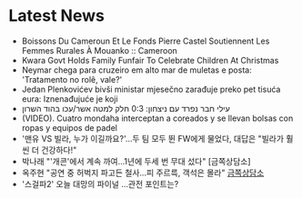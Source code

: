 # Latest News
-  Boissons Du Cameroun Et Le Fonds Pierre Castel Soutiennent Les Femmes Rurales À Mouanko :: Cameroon
-  Kwara Govt Holds Family Funfair To Celebrate Children At Christmas
-  Neymar chega para cruzeiro em alto mar de muletas e posta: 'Tratamento no rolê, vale?'
-  Jedan Plenkovićev bivši ministar mjesečno zarađuje preko pet tisuća eura: Iznenađujuće je koji
-  עילי חבר נפרד עם ניצחון: 0:3 חלק למטה אשר/עכו בהוד השרון
-  (VIDEO). Cuatro mondaha interceptan a coreados y se llevan bolsas con ropas y equipos de padel
-  '맨유 VS 빌라, 누가 이길까요?'…두 팀 모두 뛴 FW에게 물었다, 대답은 "빌라가 훨씬 더 건강하다!"
-  박나래 "'개콘'에서 계속 까여…1년에 두세 번 무대 섰다" [금쪽상담소]
-  옥주현 "공연 중 허벅지 파고든 철사…피 주르륵, 객석은 몰라" [금쪽상담소](종합)
-  '스걸파2' 오늘 대망의 파이널 …관전 포인트는?
